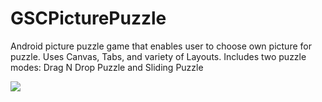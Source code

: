 # GSCPicturePuzzle
Android picture puzzle game that enables user to choose own picture for puzzle. Uses Canvas, Tabs, and variety of Layouts. Includes two puzzle modes: Drag N Drop Puzzle and Sliding Puzzle

<img src=http://imgur.com/kJAhTe7>
